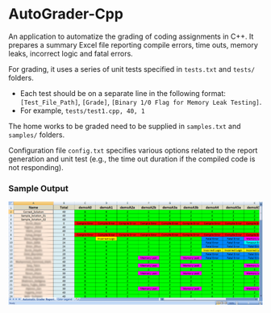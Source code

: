 # AutoGrader-Cpp
An application to automatize the grading of coding assignments in C++. It prepares a summary
Excel file reporting compile errors, time outs, memory leaks, incorrect logic and fatal errors. 

For grading, it uses a series of unit tests specified in ```tests.txt``` and ```tests/``` folders. 
- Each test should be on a separate line in the following format: ```[Test_File_Path]```, ```[Grade]```, ```[Binary 1/0 Flag for Memory Leak Testing]```. 
- For example, ```tests/test1.cpp, 40, 1```

The home works to be graded need to be supplied in ```samples.txt``` and ```samples/``` folders. 

Configuration file ```config.txt``` specifies various options related to the report generation and unit test (e.g., the time out duration if the compiled code is not responding). 

### Sample Output

<img src="sample_output.png">
